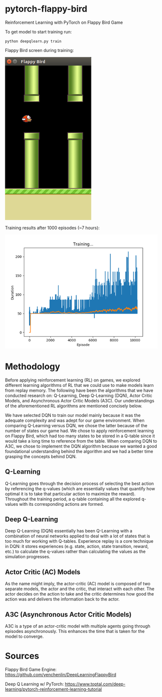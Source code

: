 # pytorch-flappy-bird
Reinforcement Learning with PyTorch on Flappy Bird Game

To get model to start training run:
```
python deepqlearn.py train
```

Flappy Bird screen during training:

![Flappy Bird](images/Flappy.png)

Training results after 1000 episodes (~7 hours):

![Flappy Bird](images/Training.png)

# Methodology
Before applying reinforcement learning (RL) on games, we explored different learning algorithms of RL that we could use to make models learn from replay memory. The following have been the algorithms that we have conducted research on: Q-Learning, Deep Q-Learning (DQN), Actor Critic Models, and Asynchronous Actor Critic Models (A3C). Our understandings of the aforementioned RL algorithms are mentioned concisely below. 

We have selected DQN to train our model mainly because it was the adequate complexity and was adept for our game environment. When comparing Q-Learning versus DQN, we chose the latter because of the number of states our game had. We chose to apply reinforcement learning on Flappy Bird, which had too many states to be stored in a Q-table since it would take a long time to reference from the table. When comparing DQN to A3C, we chose to implement the DQN algorithm because we wanted a good foundational understanding behind the algorithm and we had a better time grasping the concepts behind DQN.

## Q-Learning
Q-Learning goes through the decision process of selecting the best action by referencing the q-values (which are essentially values that quantify how optimal it is to take that particular action to maximize the reward). Throughout the training period, a q-table containing all the explored q-values with its corresponding actions are formed.  

## Deep Q-Learning
Deep Q-Learning (DQN) essentially has been Q-Learning with a combination of neural networks applied to deal with a lot of states that is too much for working with Q-tables. Experience replay is a core technique in DQN: it stores experiences (e.g. state, action, state transition, reward, etc.) to calculate the q-values rather than calculating the values as the simulation progresses.

## Actor Critic (AC) Models
As the name might imply, the actor-critic (AC) model is composed of two separate models, the actor and the critic, that interact with each other. The actor decides on the action to take and the critic determines how good the action was and delivers the information back to the actor.

## A3C (Asynchronous Actor Critic Models)
A3C is a type of an actor-critic model with multiple agents going through episodes asynchronously. This enhances the time that is taken for the model to converge. 

# Sources
Flappy Bird Game Engine: https://github.com/yenchenlin/DeepLearningFlappyBird

Deep Q Learning w/ PyTorch: https://www.toptal.com/deep-learning/pytorch-reinforcement-learning-tutorial
